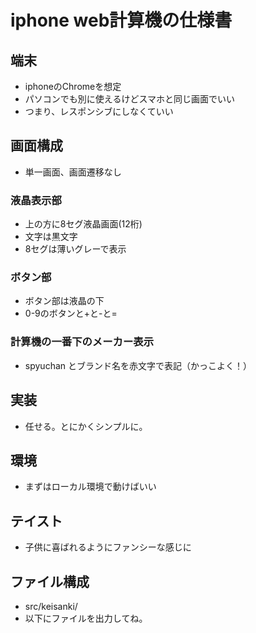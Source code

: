 # iphone web計算機の仕様書

## 端末
- iphoneのChromeを想定
- パソコンでも別に使えるけどスマホと同じ画面でいい
- つまり、レスポンシブにしなくていい

## 画面構成
- 単一画面、画面遷移なし

### 液晶表示部
- 上の方に8セグ液晶画面(12桁)
- 文字は黒文字
- 8セグは薄いグレーで表示

### ボタン部
- ボタン部は液晶の下
- 0-9のボタンと+と-と=

### 計算機の一番下のメーカー表示
- spyuchan とブランド名を赤文字で表記（かっこよく！）

## 実装
- 任せる。とにかくシンプルに。

## 環境
- まずはローカル環境で動けばいい

## テイスト
- 子供に喜ばれるようにファンシーな感じに

## ファイル構成
- src/keisanki/
- 以下にファイルを出力してね。